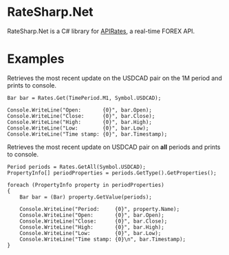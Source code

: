 RateSharp.Net
=============
RateSharp.Net is a C# library for [APIRates](http://apirates.com), a real-time FOREX API.


# Examples
Retrieves the most recent update on the USDCAD pair on the 1M period and prints to console.

    Bar bar = Rates.Get(TimePeriod.M1, Symbol.USDCAD);
    
    Console.WriteLine("Open:       {0}", bar.Open);
    Console.WriteLine("Close:      {0}", bar.Close);
    Console.WriteLine("High:       {0}", bar.High);
    Console.WriteLine("Low:        {0}", bar.Low);
    Console.WriteLine("Time stamp: {0}", bar.Timestamp);

Retrieves the most recent update on USDCAD pair on **all** periods and prints to console.

    Period periods = Rates.GetAll(Symbol.USDCAD);
    PropertyInfo[] periodProperties = periods.GetType().GetProperties();

    foreach (PropertyInfo property in periodProperties)
    {
        Bar bar = (Bar) property.GetValue(periods);

        Console.WriteLine("Period:     {0}", property.Name);
        Console.WriteLine("Open:       {0}", bar.Open);
        Console.WriteLine("Close:      {0}", bar.Close);
        Console.WriteLine("High:       {0}", bar.High);
        Console.WriteLine("Low:        {0}", bar.Low);
        Console.WriteLine("Time stamp: {0}\n", bar.Timestamp);
    }

